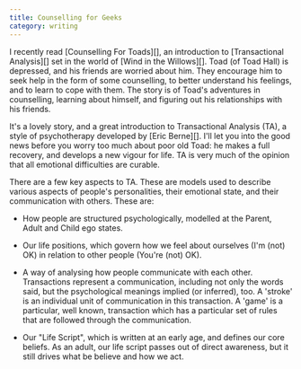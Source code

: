 ```yaml
---
title: Counselling for Geeks
category: writing
---
```


I recently read [Counselling For Toads][], an introduction to
[Transactional Analysis][] set in the world of [Wind in the Willows][]. Toad
(of Toad Hall) is depressed, and his friends are worried about him. They
encourage him to seek help in the form of some counselling, to better
understand his feelings, and to learn to cope with them. The story is of Toad's
adventures in counselling, learning about himself, and figuring out his
relationships with his friends.

It's a lovely story, and a great introduction to Transactional Analysis (TA), a
style of psychotherapy developed by [Eric Berne][]. I'll let you into the good
news before you worry too much about poor old Toad: he makes a full recovery,
and develops a new vigour for life. TA is very much of the opinion that all
emotional difficulties are curable.

There are a few key aspects to TA. These are models used to describe various aspects of people's personalities, their emotional state, and their communication with others. These are:

* How people are structured psychologically, modelled at the Parent, Adult and
  Child ego states.

* Our life positions, which govern how we feel about ourselves (I'm (not) OK)
  in relation to other people (You're (not) OK).

* A way of analysing how people communicate with each other. Transactions
  represent a communication, including not only the words said, but the
  psychological meanings implied (or inferred), too. A 'stroke' is an
  individual unit of communication in this transaction. A 'game' is a
  particular, well known, transaction which has a particular set of rules that
  are followed through the communication.

* Our "Life Script", which is written at an early age, and defines our core
  beliefs. As an adult, our life script passes out of direct awareness, but it
  still drives what be believe and how we act.

